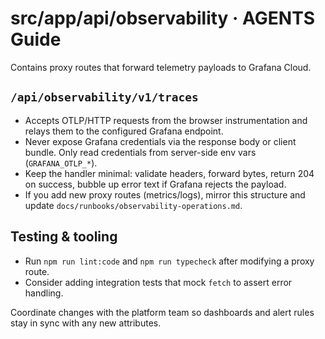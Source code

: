 # src/app/api/observability · AGENTS Guide

Contains proxy routes that forward telemetry payloads to Grafana Cloud.

## `/api/observability/v1/traces`

- Accepts OTLP/HTTP requests from the browser instrumentation and relays them to the configured Grafana endpoint.
- Never expose Grafana credentials via the response body or client bundle. Only read credentials from server-side env vars (`GRAFANA_OTLP_*`).
- Keep the handler minimal: validate headers, forward bytes, return 204 on success, bubble up error text if Grafana rejects the payload.
- If you add new proxy routes (metrics/logs), mirror this structure and update `docs/runbooks/observability-operations.md`.

## Testing & tooling

- Run `npm run lint:code` and `npm run typecheck` after modifying a proxy route.
- Consider adding integration tests that mock `fetch` to assert error handling.

Coordinate changes with the platform team so dashboards and alert rules stay in sync with any new attributes.
